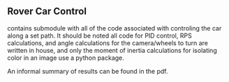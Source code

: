 ## Rover Car Control
contains submodule with all of the code associated with controling the car along a set path. It should be noted all code for PID control, RPS calculations, and angle calculations for the camera/wheels to turn are written in house, and
only the moment of inertia calculations for isolating color in an image use a python package.

An informal summary of results can be found in the pdf.
